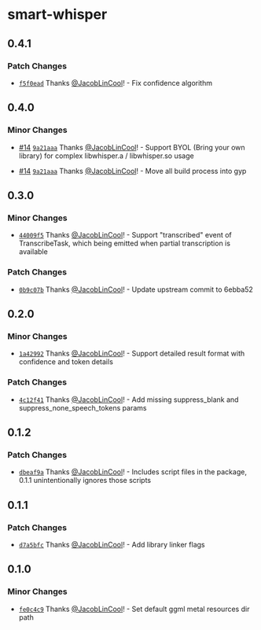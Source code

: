 # smart-whisper

## 0.4.1

### Patch Changes

- [`f5f0ead`](https://github.com/JacobLinCool/smart-whisper/commit/f5f0ead97dff0bd8603138938c1dafafba6d8591) Thanks [@JacobLinCool](https://github.com/JacobLinCool)! - Fix confidence algorithm

## 0.4.0

### Minor Changes

- [#14](https://github.com/JacobLinCool/smart-whisper/pull/14) [`9a21aaa`](https://github.com/JacobLinCool/smart-whisper/commit/9a21aaaed73be86a558c6ffa3f9ac15bbc08c26a) Thanks [@JacobLinCool](https://github.com/JacobLinCool)! - Support BYOL (Bring your own library) for complex libwhisper.a / libwhisper.so usage

- [#14](https://github.com/JacobLinCool/smart-whisper/pull/14) [`9a21aaa`](https://github.com/JacobLinCool/smart-whisper/commit/9a21aaaed73be86a558c6ffa3f9ac15bbc08c26a) Thanks [@JacobLinCool](https://github.com/JacobLinCool)! - Move all build process into gyp

## 0.3.0

### Minor Changes

- [`44009f5`](https://github.com/JacobLinCool/smart-whisper/commit/44009f509ea2fed5cacbf8585c16c0fad49e9f82) Thanks [@JacobLinCool](https://github.com/JacobLinCool)! - Support "transcribed" event of TranscribeTask, which being emitted when partial transcription is available

### Patch Changes

- [`0b9c07b`](https://github.com/JacobLinCool/smart-whisper/commit/0b9c07b98a395a2a0ddb5e83bd81659500474b1d) Thanks [@JacobLinCool](https://github.com/JacobLinCool)! - Update upstream commit to 6ebba52

## 0.2.0

### Minor Changes

- [`1a42992`](https://github.com/JacobLinCool/smart-whisper/commit/1a42992bca97111619b137a74392970987a9ee09) Thanks [@JacobLinCool](https://github.com/JacobLinCool)! - Support detailed result format with confidence and token details

### Patch Changes

- [`4c12f41`](https://github.com/JacobLinCool/smart-whisper/commit/4c12f419cccb3b0e6ca80d5385b5c64540161241) Thanks [@JacobLinCool](https://github.com/JacobLinCool)! - Add missing suppress_blank and suppress_none_speech_tokens params

## 0.1.2

### Patch Changes

- [`dbeaf9a`](https://github.com/JacobLinCool/smart-whisper/commit/dbeaf9a377a623614d67515accb6906817bf1143) Thanks [@JacobLinCool](https://github.com/JacobLinCool)! - Includes script files in the package, 0.1.1 unintentionally ignores those scripts

## 0.1.1

### Patch Changes

- [`d7a5bfc`](https://github.com/JacobLinCool/smart-whisper/commit/d7a5bfcb9a102264aed0a814fd0d53e38cacd972) Thanks [@JacobLinCool](https://github.com/JacobLinCool)! - Add library linker flags

## 0.1.0

### Minor Changes

- [`fe0c4c9`](https://github.com/JacobLinCool/smart-whisper/commit/fe0c4c9d5f0ce14e60e66436b5140c018c536c58) Thanks [@JacobLinCool](https://github.com/JacobLinCool)! - Set default ggml metal resources dir path
